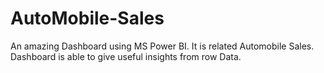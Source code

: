 # AutoMobile-Sales
An amazing Dashboard using MS Power BI. It is related Automobile Sales. Dashboard is able to give useful insights from row Data.
